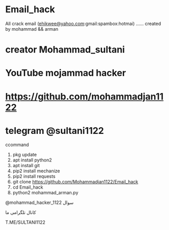 # Email_hack
All crack email (ehikwee@yahoo.com:gmail:spambox:hotmai)    ......  created by mohammad &amp;&amp; arman
# creator Mohammad_sultani 
# YouTube mojammad hacker
# https://github.com/mohammadjan1122
# telegram @sultani1122 

</s></s>
c</s></s>command

1.  pkg update
2.  apt install python2 
3.  apt install git 
4.  pip2 install mechanize 
5.  pip2 install requests 
6.  git clone https://github.com/Mohammadjan1122/Email_hack 
7.  cd Email_hack 
8.  python2 mohammad_arman.py

@mohammad_hacker_1122  سوال

کانال تلگرامی ما

T.ME/SULTANI1122

